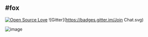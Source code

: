 #fox
-----------------------------------
[![Open Source Love](https://badges.frapsoft.com/os/v1/open-source.svg?v=102)](https://github.com/ellerbrock/open-source-badge/)
![Gitter](https://badges.gitter.im/Join Chat.svg)


 ![image](https://github.com/wenbo2018/fox/blob/master/fox-framework1.png)
